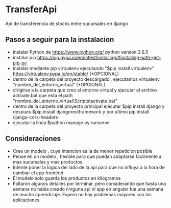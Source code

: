 # TransferApi
Api de transferencia de stocks entre sucursales en django

## Pasos a seguir para la instalacion
  * instalar Python de https://www.python.org/ python version:3.6.5
  * instalar pip https://pip.pypa.io/en/latest/installing/#installing-with-get-pip-py
  * instalar mediante pip virtualenv ejecutando "$pip install virtualenv" https://virtualenv.pypa.io/en/stable/  (*OPCIONAL)
  * dentro de la carpeta del proyecto descargado , ejecutamos virtualenv "nombre_del_entorno_virtual" (*OPCIONAL)
  * dirigirse a la carpeta que creo el entorno virtual y ejecutar el archivo activate.bat que esta el path "nombre_del_entorno_virtual\Scripts\activate.bat"
  * dentro de la carpeta del proyecto principal ejecutar $pip install django y despues $pip install djangorestframework y por ultimo pip install django-cors-headers
  * ejecutar la linea $python manage.py runserve
## Consideraciones
  * Cree un modelo , cuya intencion es la de menor repeticion posible
  * Pense en un modelo , flexible para que puedan adaptarse facilmente a mas sucursales y mas productos
  * Intente poner la logica del lado de la api para que no influya a la hora de cambiar el app frontend
  * El modelo solo guarda los productos en kilogramos
  * Faltaron algunos detalles por terminar, pero considerando que hasta una semana no habia creado ninguna api ni app en angular fue una semana de mucho aprendizaje. Espero no hay problemas mayores con las aplicaciones. 
